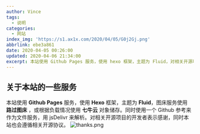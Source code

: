 ```yaml
---
author: Vince
tags:
  - 说明
categories:
  - 网站
index_img: 'https://s1.ax1x.com/2020/04/05/G0j2Gj.png'
abbrlink: ebe3a861
date: 2020-04-05 00:26:00
updated: 2020-04-06 21:34:00
excerpt: 本站使用 Github Pages 服务，使用 hexo 框架，主题为 Fluid，对相关开源项目的开发者表示感谢，同时本站也会遵循相关开源协议
---
```


## 关于本站的一些服务
本站使用 **Github Pages** 服务，使用 **Hexo** 框架，主题为 **Fluid**，图床服务使用 **路过图床** ，或根据负载情况使用 **七牛云** 对象储存。同时使用一个 Github 参考来作为文件服务，用 jsDelivr 来解析。对相关开源项目的开发者表示感谢，同时本站也会遵循相关开源协议。
![thanks.png](https://s1.ax1x.com/2020/04/05/G0j2Gj.png)
